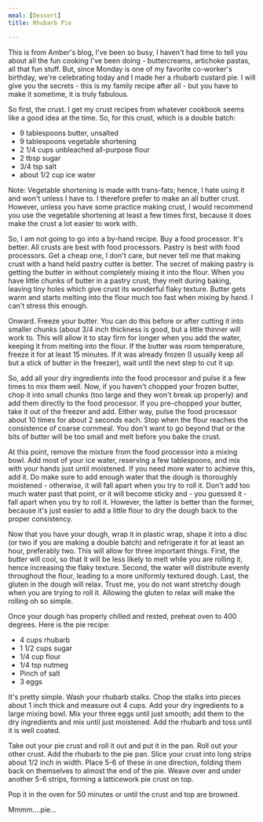 ```yaml
---
meal: [Dessert]
title: Rhubarb Pie

---
```

This is from Amber's blog, [ ]( ) I've been so busy, I haven't had time to tell you about all the fun cooking I've been doing - buttercreams, artichoke pastas, all that fun stuff. But, since Monday is one of my favorite co-worker's birthday, we're celebrating today and I made her a rhubarb custard pie. I will give you the secrets - this is my family recipe after all - but you have to make it sometime, it is truly fabulous.

So first, the crust. I get my crust recipes from whatever cookbook seems like a good idea at the time. So, for this crust, which is a double batch:

* 9 tablespoons butter, unsalted
* 9 tablespoons vegetable shortening
* 2 1/4 cups unbleached all-purpose flour
* 2 tbsp sugar
* 3/4 tsp salt
* about 1/2 cup ice water

Note: Vegetable shortening is made with trans-fats; hence, I hate using it and won't unless I have to. I therefore prefer to make an all butter crust. However, unless you have some practice making crust, I would recommend you use the vegetable shortening at least a few times first, because it does make the crust a lot easier to work with.

So, I am not going to go into a by-hand recipe. Buy a food processor. It's better. All crusts are best with food processors. Pastry is best with food processors. Get a cheap one, I don't care, but never tell me that making crust with a hand held pastry cutter is better. The secret of making pastry is getting the butter in without completely mixing it into the flour. When you have little chunks of butter in a pastry crust, they melt during baking, leaving tiny holes which give crust its wonderful flaky texture. Butter gets warm and starts melting into the flour much too fast when mixing by hand. I can't stress this enough.

Onward. Freeze your butter. You can do this before or after cutting it into smaller chunks (about 3/4 inch thickness is good, but a little thinner will work to. This will allow it to stay firm for longer when you add the water, keeping it from melting into the flour. If the butter was room temperature, freeze it for at least 15 minutes. If it was already frozen (I usually keep all but a stick of butter in the freezer), wait until the next step to cut it up.

So, add all your dry ingredients into the food processor and pulse it a few times to mix them well. Now, if you haven't chopped your frozen butter, chop it into small chunks (too large and they won't break up properly) and add them directly to the food processor. If you pre-chopped your butter, take it out of the freezer and add. Either way, pulse the food processor about 10 times for about 2 seconds each. Stop when the flour reaches the consistence of coarse cornmeal. You don't want to go beyond that or the bits of butter will be too small and melt before you bake the crust. 

At this point, remove the mixture from the food processor into a mixing bowl. Add most of your ice water, reserving a few tablespoons, and mix with your hands just until moistened. If you need more water to achieve this, add it. Do make sure to add enough water that the dough is thoroughly moistened - otherwise, it will fall apart when you try to roll it. Don't add too much water past that point, or it will become sticky and - you guessed it - fall apart when you try to roll it. However, the latter is better than the former, because it's just easier to add a little flour to dry the dough back to the proper consistency.

Now that you have your dough, wrap it in plastic wrap, shape it into a disc (or two if you are making a double batch) and refrigerate it for at least an hour, preferably two. This will allow for three important things. First, the butter will cool, so that it will be less likely to melt while you are rolling it, hence increasing the flaky texture. Second, the water will distribute evenly throughout the flour, leading to a more uniformly textured dough. Last, the gluten in the dough will relax. Trust me, you do not want stretchy dough when you are trying to roll it. Allowing the gluten to relax will make the rolling oh so simple. 

Once your dough has properly chilled and rested, preheat oven to 400 degrees. Here is the pie recipe:

* 4 cups rhubarb
* 1 1/2 cups sugar
* 1/4 cup flour
* 1/4 tsp nutmeg
* Pinch of salt
* 3 eggs

It's pretty simple. Wash your rhubarb stalks. Chop the stalks into pieces about 1 inch thick and measure out 4 cups. Add your dry ingredients to a large mixing bowl. Mix your three eggs until just smooth; add them to the dry ingredients and mix until just moistened. Add the rhubarb and toss until it is well coated.

Take out your pie crust and roll it out and put it in the pan. Roll out your other crust. Add the rhubarb to the pie pan. Slice your crust into long strips about 1/2 inch in width. Place 5-6 of these in one direction, folding them back on themselves to almost the end of the pie. Weave over and under another 5-6 strips, forming a latticework pie crust on top. 

Pop it in the oven for 50 minutes or until the crust and top are browned.

Mmmm....pie...
